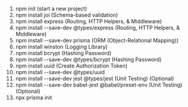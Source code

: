 1. npm init (start a new project)
2. npm install joi (Schema-based validation)
3. npm install express (Routing, HTTP Helpers, & Middleware)
4. npm install --save-dev @types/express (Routing, HTTP Helpers, & Middleware)
5. npm install --save-dev prisma (ORM (Object-Relational Mapping))
6. npm install winston (Logging Library)
7. npm install bcrypt (Hashing Password)
8. npm install --save-dev @types/bcrypt (Hashing Password)
9. npm install uuid (Create Authorization Token)
10. npm install --save-dev @types/uuid
11. npm install --save-dev jest @types/jest (Unit Testing) (Optional)
12. npm install --save-dev babel-jest @babel/preset-env (Unit Testing) (Optional)
13. npx prisma init